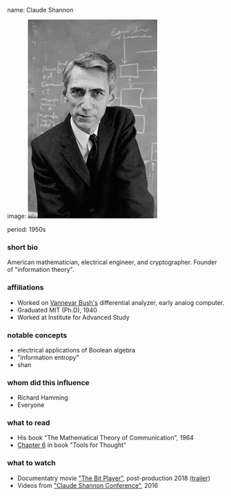 name: Claude Shannon

image: ![Photo: Alfred Eisenstaedt/The LIFE Picture Collection/Getty Images](img/claude-shannon.jpeg)

period: 1950s


### short bio
American mathematician, electrical engineer, and cryptographer. 
Founder of "information theory".

### affiliations
 - Worked on [Vannevar Bush's](vannevar-bush.md) differential analyzer, early analog computer.
 - Graduated MIT (Ph.D), 1940
 - Worked at Institute for Advanced Study

### notable concepts
 - electrical applications of Boolean algebra
 - "information entropy"
 - shan

### whom did this influence
 - Richard Hamming
 - Everyone

### what to read
 - His book "The Mathematical Theory of Communication", 1964
 - [Chapter 6](http://www.rheingold.com/texts/tft/06.html#Chap06) in book "Tools for Thought"

### what to watch
 - Documentatry movie ["The Bit Player"](https://www.imdb.com/title/tt5015534/), post-production 2018 ([trailer](https://vimeo.com/288625027))
 - Videos from ["Claude Shannon Conference"](https://www.youtube.com/playlist?list=PLZ4JlAKnv384PiK8mUd4SmzC5BwMbnfUY), 2016
